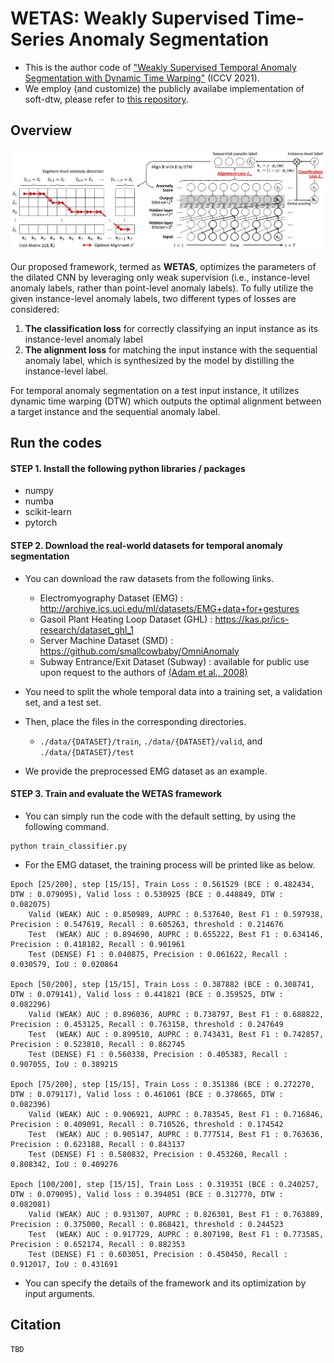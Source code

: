 # WETAS: Weakly Supervised Time-Series Anomaly Segmentation

- This is the author code of ["Weakly Supervised Temporal Anomaly Segmentation with Dynamic Time Warping"](https://to-be-updated) (ICCV 2021).
- We employ (and customize) the publicly availabe implementation of soft-dtw, please refer to [this repository](https://github.com/Maghoumi/pytorch-softdtw-cuda).

## Overview

<p align="center">
<img src="./figure/framework.png" width="1000">
</p>

Our proposed framework, termed as **WETAS**, optimizes the parameters of the dilated CNN by leveraging only weak supervision (i.e., instance-level anomaly labels, rather than point-level anomaly labels).
To fully utilize the given instance-level anomaly labels, two different types of losses are considered:

1) **The classification loss** for correctly classifying an input instance as its instance-level anomaly label
2) **The alignment loss** for matching the input instance with the sequential anomaly label, which is synthesized by the model by distilling the instance-level label.

For temporal anomaly segmentation on a test input instance, it utilizes dynamic time warping (DTW) which outputs the optimal alignment between a target instance and the sequential anomaly label.

## Run the codes

#### STEP 1. Install the following python libraries / packages

- numpy
- numba
- scikit-learn
- pytorch


#### STEP 2. Download the real-world datasets for temporal anomaly segmentation

- You can download the raw datasets from the following links.

  - Electromyography Dataset (EMG) : http://archive.ics.uci.edu/ml/datasets/EMG+data+for+gestures
  - Gasoil Plant Heating Loop Dataset (GHL) : https://kas.pr/ics-research/dataset_ghl_1
  - Server Machine Dataset (SMD) : https://github.com/smallcowbaby/OmniAnomaly
  - Subway Entrance/Exit Dataset (Subway) : available for public use upon request to the authors of [(Adam et al., 2008)](https://ieeexplore.ieee.org/document/4407716)

- You need to split the whole temporal data into a training set, a validation set, and a test set.
- Then, place the files in the corresponding directories.
  - `./data/{DATASET}/train`, `./data/{DATASET}/valid`, and `./data/{DATASET}/test`
- We provide the preprocessed EMG dataset as an example.


#### STEP 3. Train and evaluate the WETAS framework

- You can simply run the code with the default setting, by using the following command.

```
python train_classifier.py
```

- For the EMG dataset, the training process will be printed like as below.

```
Epoch [25/200], step [15/15], Train Loss : 0.561529 (BCE : 0.482434, DTW : 0.079095), Valid loss : 0.530925 (BCE : 0.448849, DTW : 0.082075)
	Valid (WEAK) AUC : 0.850989, AUPRC : 0.537640, Best F1 : 0.597938,  Precision : 0.547619, Recall : 0.605263, threshold : 0.214676
	Test  (WEAK) AUC : 0.894690, AUPRC : 0.655222, Best F1 : 0.634146, Precision : 0.418182, Recall : 0.901961
	Test (DENSE) F1 : 0.040875, Precision : 0.061622, Recall : 0.030579, IoU : 0.020864

Epoch [50/200], step [15/15], Train Loss : 0.387882 (BCE : 0.308741, DTW : 0.079141), Valid loss : 0.441821 (BCE : 0.359525, DTW : 0.082296)
	Valid (WEAK) AUC : 0.896036, AUPRC : 0.738797, Best F1 : 0.688822,  Precision : 0.453125, Recall : 0.763158, threshold : 0.247649
	Test  (WEAK) AUC : 0.899510, AUPRC : 0.743431, Best F1 : 0.742857, Precision : 0.523810, Recall : 0.862745
	Test (DENSE) F1 : 0.560338, Precision : 0.405383, Recall : 0.907055, IoU : 0.389215

Epoch [75/200], step [15/15], Train Loss : 0.351386 (BCE : 0.272270, DTW : 0.079117), Valid loss : 0.461061 (BCE : 0.378665, DTW : 0.082396)
	Valid (WEAK) AUC : 0.906921, AUPRC : 0.783545, Best F1 : 0.716846,  Precision : 0.409091, Recall : 0.710526, threshold : 0.174542
	Test  (WEAK) AUC : 0.905147, AUPRC : 0.777514, Best F1 : 0.763636, Precision : 0.623188, Recall : 0.843137
	Test (DENSE) F1 : 0.580832, Precision : 0.453260, Recall : 0.808342, IoU : 0.409276

Epoch [100/200], step [15/15], Train Loss : 0.319351 (BCE : 0.240257, DTW : 0.079095), Valid loss : 0.394851 (BCE : 0.312770, DTW : 0.082081)
	Valid (WEAK) AUC : 0.931307, AUPRC : 0.826301, Best F1 : 0.763889,  Precision : 0.375000, Recall : 0.868421, threshold : 0.244523
	Test  (WEAK) AUC : 0.917729, AUPRC : 0.807198, Best F1 : 0.773585, Precision : 0.652174, Recall : 0.882353
	Test (DENSE) F1 : 0.603051, Precision : 0.450450, Recall : 0.912017, IoU : 0.431691
```

- You can specify the details of the framework and its optimization by input arguments.

## Citation
```
TBD
```
